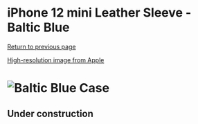 # iPhone 12 mini Leather Sleeve - Baltic Blue

[Return to previous page](/iphone_12)

[High-resolution image from Apple](https://store.storeimages.cdn-apple.com/8756/as-images.apple.com/is//MHMQ3?wid=4500&hei=4500&fmt=png)

# ![Baltic Blue Case](/everyphone/MHMQ3.png)

## Under construction
